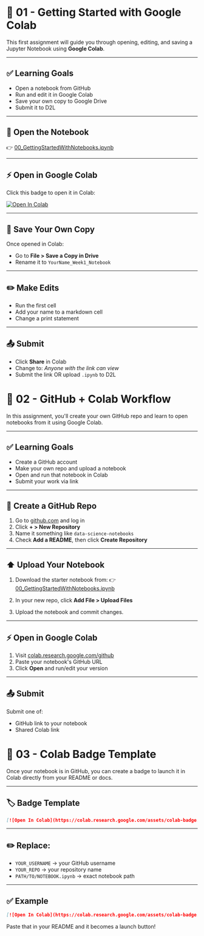 # 📘 01 - Getting Started with Google Colab

This first assignment will guide you through opening, editing, and saving a Jupyter Notebook using **Google Colab**.

---

## ✅ Learning Goals

- Open a notebook from GitHub
- Run and edit it in Google Colab
- Save your own copy to Google Drive
- Submit it to D2L

---

## 🔗 Open the Notebook

👉 [00_GettingStartedWithNotebooks.ipynb](https://github.com/rugbyprof/3603-Programming-for-Data-Science/blob/main/Books/Intro2Python/00_GettingStartedWithNotebooks.ipynb)

---

## ⚡ Open in Google Colab

Click this badge to open it in Colab:

[![Open In Colab](https://colab.research.google.com/assets/colab-badge.svg)](https://colab.research.google.com/github/rugbyprof/3603-Programming-for-Data-Science/blob/main/Books/Intro2Python/00_GettingStartedWithNotebooks.ipynb)

---

## 💾 Save Your Own Copy

Once opened in Colab:

- Go to **File > Save a Copy in Drive**
- Rename it to `YourName_Week1_Notebook`

---

## ✏️ Make Edits

- Run the first cell
- Add your name to a markdown cell
- Change a print statement

---

## 📤 Submit

- Click **Share** in Colab
- Change to: _Anyone with the link can view_
- Submit the link OR upload `.ipynb` to D2L

# 📘 02 - GitHub + Colab Workflow

In this assignment, you'll create your own GitHub repo and learn to open notebooks from it using Google Colab.

---

## ✅ Learning Goals

- Create a GitHub account
- Make your own repo and upload a notebook
- Open and run that notebook in Colab
- Submit your work via link

---

## 🔨 Create a GitHub Repo

1. Go to [github.com](https://github.com) and log in
2. Click **+ > New Repository**
3. Name it something like `data-science-notebooks`
4. Check **Add a README**, then click **Create Repository**

---

## ⬆️ Upload Your Notebook

1. Download the starter notebook from:
   👉 [00_GettingStartedWithNotebooks.ipynb](https://github.com/rugbyprof/3603-Programming-for-Data-Science/blob/main/Books/Intro2Python/00_GettingStartedWithNotebooks.ipynb)

2. In your new repo, click **Add File > Upload Files**

3. Upload the notebook and commit changes.

---

## ⚡ Open in Google Colab

1. Visit [colab.research.google.com/github](https://colab.research.google.com/github)
2. Paste your notebook's GitHub URL
3. Click **Open** and run/edit your version

---

## 📤 Submit

Submit one of:

- GitHub link to your notebook
- Shared Colab link

# 📘 03 - Colab Badge Template

Once your notebook is in GitHub, you can create a badge to launch it in Colab directly from your README or docs.

---

## 🏷️ Badge Template

```markdown
[![Open In Colab](https://colab.research.google.com/assets/colab-badge.svg)](https://colab.research.google.com/github/YOUR_USERNAME/YOUR_REPO/blob/main/PATH/TO/NOTEBOOK.ipynb)
```

---

## ✏️ Replace:

- `YOUR_USERNAME` → your GitHub username
- `YOUR_REPO` → your repository name
- `PATH/TO/NOTEBOOK.ipynb` → exact notebook path

---

## ✅ Example

```markdown
[![Open In Colab](https://colab.research.google.com/assets/colab-badge.svg)](https://colab.research.google.com/github/alexsmith/data-science-notebooks/blob/main/week1_intro.ipynb)
```

Paste that in your README and it becomes a launch button!
